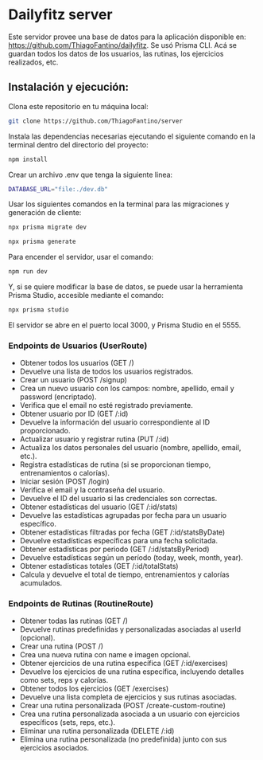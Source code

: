 # Dailyfitz server

Este servidor provee una base de datos para la aplicación disponible en: https://github.com/ThiagoFantino/dailyfitz. Se usó Prisma CLI. Acá se guardan todos los datos de los usuarios, las rutinas, los ejercicios realizados, etc.

## Instalación y ejecución:
Clona este repositorio en tu máquina local:

```bash
git clone https://github.com/ThiagoFantino/server
```

Instala las dependencias necesarias ejecutando el siguiente comando en la terminal dentro del directorio del proyecto:

```bash
npm install
```
Crear un archivo .env que tenga la siguiente linea:

```bash
DATABASE_URL="file:./dev.db"
```
Usar los siguientes comandos en la terminal para las migraciones y generación de cliente:

```bash
npx prisma migrate dev
```

```bash
npx prisma generate
```
Para encender el servidor, usar el comando:

```bash
npm run dev
```
Y, si se quiere modificar la base de datos, se puede usar la herramienta Prisma Studio, accesible mediante el comando:

```bash
npx prisma studio
```

El servidor se abre en el puerto local 3000, y Prisma Studio en el 5555.


### Endpoints de Usuarios (UserRoute)
+ Obtener todos los usuarios (GET /)
+ Devuelve una lista de todos los usuarios registrados.
+ Crear un usuario (POST /signup)
+ Crea un nuevo usuario con los campos: nombre, apellido, email y password (encriptado).
+ Verifica que el email no esté registrado previamente.
+ Obtener usuario por ID (GET /:id)
+ Devuelve la información del usuario correspondiente al ID proporcionado.
+ Actualizar usuario y registrar rutina (PUT /:id)
+ Actualiza los datos personales del usuario (nombre, apellido, email, etc.).
+ Registra estadísticas de rutina (si se proporcionan tiempo, entrenamientos o calorías).
+ Iniciar sesión (POST /login)
+ Verifica el email y la contraseña del usuario.
+ Devuelve el ID del usuario si las credenciales son correctas.
+ Obtener estadísticas del usuario (GET /:id/stats)
+ Devuelve las estadísticas agrupadas por fecha para un usuario específico.
+ Obtener estadísticas filtradas por fecha (GET /:id/statsByDate)
+ Devuelve estadísticas específicas para una fecha solicitada.
+ Obtener estadísticas por periodo (GET /:id/statsByPeriod)
+ Devuelve estadísticas según un período (today, week, month, year).
+ Obtener estadísticas totales (GET /:id/totalStats)
+ Calcula y devuelve el total de tiempo, entrenamientos y calorías acumulados.
### Endpoints de Rutinas (RoutineRoute)
+ Obtener todas las rutinas (GET /)
+ Devuelve rutinas predefinidas y personalizadas asociadas al userId (opcional).
+ Crear una rutina (POST /)
+ Crea una nueva rutina con name e imagen opcional.
+ Obtener ejercicios de una rutina específica (GET /:id/exercises)
+ Devuelve los ejercicios de una rutina específica, incluyendo detalles como sets, reps y calorías.
+ Obtener todos los ejercicios (GET /exercises)
+ Devuelve una lista completa de ejercicios y sus rutinas asociadas.
+ Crear una rutina personalizada (POST /create-custom-routine)
+ Crea una rutina personalizada asociada a un usuario con ejercicios específicos (sets, reps, etc.).
+ Eliminar una rutina personalizada (DELETE /:id)
+ Elimina una rutina personalizada (no predefinida) junto con sus ejercicios asociados.


